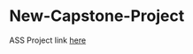 # New-Capstone-Project

ASS Project link [here](https://localhost:8889/notebooks/Downloads/Web-Scraping-Lab.ipynb)
